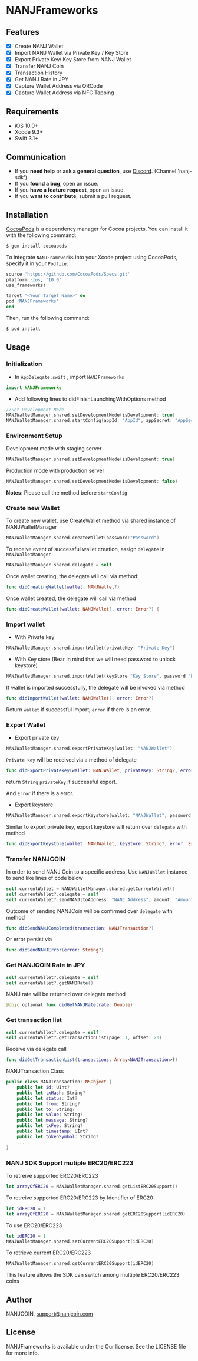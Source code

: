 # NANJFrameworks


## Features

- [x] Create NANJ Wallet
- [x] Import NANJ Wallet via Private Key / Key Store
- [x] Export Private Key/ Key Store from NANJ Wallet
- [x] Transfer NANJ Coin
- [x] Transaction History
- [x] Get NANJ Rate in JPY
- [x] Capture Wallet Address via QRCode
- [x] Capture Wallet Address via NFC Tapping

## Requirements
- iOS 10.0+
- Xcode 9.3+
- Swift 3.1+

## Communication
- If you **need help** or **ask a general question**, use [Discord](https://discord.gg/xa94m8F). (Channel  'nanj-sdk')
- If you **found a bug**, open an issue.
- If you **have a feature request**, open an issue.
- If you **want to contribute**, submit a pull request.

## Installation
[CocoaPods](http://cocoapods.org) is a dependency manager for Cocoa projects. You can install it with the following command:

```bash
$ gem install cocoapods
```

To integrate `NANJFrameworks` into your Xcode project using CocoaPods, specify it in your `Podfile`:

```ruby
source 'https://github.com/CocoaPods/Specs.git'
platform :ios, '10.0'
use_frameworks!

target '<Your Target Name>' do
pod 'NANJFrameworks'
end
```

Then, run the following command:

```bash
$ pod install
```

## Usage
### Initialization
- In `AppDelegate.swift` ,  import  `NANJFrameworks`
```swift
import NANJFrameworks
```
-  Add following lines to didFinishLaunchingWithOptions method

```swift
//Set Development Mode
NANJWalletManager.shared.setDevelopmentMode(isDevelopment: true)
NANJWalletManager.shared.startConfig(appId: "AppId", appSecret: "AppSecret", coinName: "CoinName")
```

### Environment Setup

Development mode with staging server
```swift
NANJWalletManager.shared.setDevelopmentMode(isDevelopment: true)
```

Production mode with production server
```swift
NANJWalletManager.shared.setDevelopmentMode(isDevelopment: false)
```

**Notes**: Please call the method before `startConfig`
### Create new Wallet
To create new wallet, use CreateWallet method via shared instance of NANJWalletManager
```swift
NANJWalletManager.shared.createWallet(password:"Password")
```

To receive event of successful wallet creation, assign `delegate` in `NANJWalletManager`
```swift
NANJWalletManager.shared.delegate = self
```
Once wallet creating, the delegate will call via method: 
```swift
func didCreatingWallet(wallet: NANJWallet?)
```
Once wallet created, the delegate will call via method
```swift
func didCreateWallet(wallet: NANJWallet?, error: Error?) {
```

### Import wallet
- With Private key
```swift
NANJWalletManager.shared.importWallet(privateKey: "Private Key")
```
- With Key store (Bear in mind that we will need password to unlock keystore)
```swift
NANJWalletManager.shared.importWallet(keyStore "Key Store", password "Password")
```

If wallet is imported successfully, the delegate will be invoked via method
```swift
func didImportWallet(wallet: NANJWallet?, error: Error?)
```
Return `wallet` if successful import,
`error` if there is an error.


### Export Wallet
- Export private key

```swift
NANJWalletManager.shared.exportPrivateKey(wallet: "NANJWallet")
```
`Private key` will be received via a method of delegate
```swift
func didExportPrivatekey(wallet: NANJWallet, privateKey: String?, error: Error?, error: nil)
```
return `String` `privateKey` if successful export.

And `Error` if there is a error.
- Export keystore
```swift
NANJWalletManager.shared.exportKeystore(wallet: "NANJWallet", password: "Password")
```
Similar to export private key, export keystore will return over `delegate` with method
```swift
func didExportKeystore(wallet: NANJWallet, keyStore: String?, error: Error?)
```

### Transfer NANJCOIN
In order to send NANJ Coin to a specific address, Use `NANJWallet` instance to send like lines of code below
```swift
self.currentWallet = NANJWalletManager.shared.getCurrentWallet()
self.currentWallet?.delegate = self
self.currentWallet?.sendNANJ(toAddress: "NANJ Address", amount: "Amount send")
```
Outcome of sending NANJCoin will be confirmed over `delegate` with method
```swift
func didSendNANJCompleted(transaction: NANJTransaction?)
```

Or error persist via
```swift
func didSendNANJError(error: String?)
```
### Get NANJCOIN Rate in JPY

```swift
self.currentWallet?.delegate = self
self.currentWallet?.getNANJRate()
```

NANJ rate will be returned over delegate method

```swift
@objc optional func didGetNANJRate(rate: Double)
```

### Get transaction list
```swift
self.currentWallet?.delegate = self
self.currentWallet?.getTransactionList(page: 1, offset: 20)
```

Receive via delegate call

```swift
func didGetTransactionList(transactions: Array<NANJTransaction>?)
```

NANJTransaction Class
```swift
public class NANJTransaction: NSObject {
    public let id: UInt?
    public let txHash: String?
    public let status: Int?
    public let from: String?
    public let to: String?
    public let value: String?
    public let message: String?
    public let txFee: String?
    public let timestamp: UInt?
    public let tokenSymbol: String?
    ...
}
```

### NANJ SDK Support mutiple ERC20/ERC223
To retreive supported ERC20/ERC223
```swift 
let arrayOfERC20 = NANJWalletManager.shared.getListERC20Support()
```

To retreive supported ERC20/ERC223 by Identifier of ERC20

```swift 
let idERC20 = 1
let arrayOfERC20 = NANJWalletManager.shared.getERC20Support(idERC20)
```

To use ERC20/ERC223

```swift
let idERC20 = 1
NANJWalletManager.shared.setCurrentERC20Support(idERC20)

```

To retrieve current ERC20/ERC223

```swift
NANJWalletManager.shared.getCurrentERC20Support(idERC20)
```

This feature allows the SDK can switch among multiple ERC20/ERC223 coins

## Author

NANJCOIN, support@nanjcoin.com

## License

NANJFrameworks is available under the Our license. See the LICENSE file for more info.
